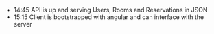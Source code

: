 
- 14:45 API is up and serving Users, Rooms and Reservations in JSON
- 15:15 Client is bootstrapped with angular and can interface with the server
